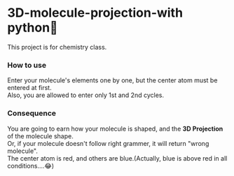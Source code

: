 # 3D-molecule-projection-with python🧪  
This project is for chemistry class.  

### How to use
Enter your molecule's elements one by one, but the center atom must be entered at first.  
Also, you are allowed to enter only 1st and 2nd cycles.  

### Consequence
You are going to earn how your molecule is shaped, and the **3D Projection** of the molecule shape.  
Or, if your molecule doesn't follow right grammer, it will return "wrong molecule".  
The center atom is red, and others are blue.(Actually, blue is above red in all conditions....😂)
